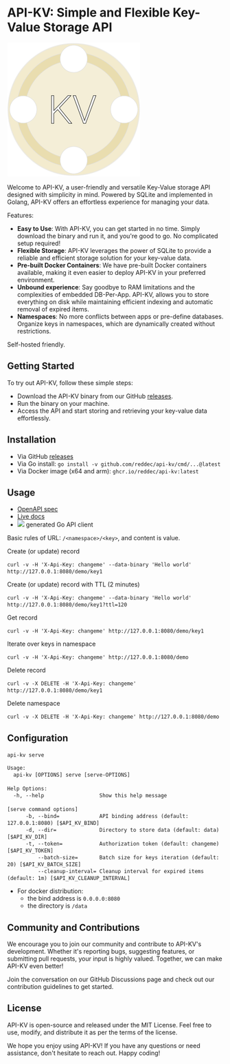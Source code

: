 # API-KV: Simple and Flexible Key-Value Storage API

![apikv-logo.png](_docs%2Fapikv-logo.png)

Welcome to API-KV, a user-friendly and versatile Key-Value storage API designed with simplicity in mind. Powered by
SQLite and implemented in Golang, API-KV offers an effortless experience for managing your data.

Features:

- **Easy to Use**: With API-KV, you can get started in no time. Simply download the binary and run it, and you're good
  to go. No complicated setup required!
- **Flexible Storage**: API-KV leverages the power of SQLite to provide a reliable and efficient storage solution for
  your key-value data.
- **Pre-built Docker Containers**: We have pre-built Docker containers available, making it even easier to deploy API-KV
  in your preferred environment.
- **Unbound experience**: Say goodbye to RAM limitations and the complexities of embedded DB-Per-App. API-KV, allows you
  to store everything on disk while maintaining efficient indexing and automatic removal of expired items.
- **Namespaces**: No more conflicts between apps or pre-define databases. Organize keys in namespaces, which are
  dynamically created without restrictions.

Self-hosted friendly.

## Getting Started

To try out API-KV, follow these simple steps:

- Download the API-KV binary from our GitHub [releases](https://github.com/reddec/api-kv/releases/latest).
- Run the binary on your machine.
- Access the API and start storing and retrieving your key-value data effortlessly.

## Installation

- Via GitHub [releases](https://github.com/reddec/api-kv/releases/latest)
- Via Go install: `go install -v github.com/reddec/api-kv/cmd/...@latest`
- Via Docker image (x64 and arm): `ghcr.io/reddec/api-kv:latest`

## Usage

- [OpenAPI spec](openapi.yaml)
- [Live docs](https://elements-demo.stoplight.io/?spec=https://raw.githubusercontent.com/reddec/api-kv/master/openapi.yaml)
- [![](https://godoc.org/github.com/reddec/api-kv/api/client?status.svg)](http://godoc.org/github.com/reddec/api-kv/api/client) generated Go API client


Basic rules of URL: `/<namespace>/<key>`, and content is value.

Create (or update) record

    curl -v -H 'X-Api-Key: changeme' --data-binary 'Hello world' http://127.0.0.1:8080/demo/key1

Create (or update) record with TTL (2 minutes)

    curl -v -H 'X-Api-Key: changeme' --data-binary 'Hello world' http://127.0.0.1:8080/demo/key1?ttl=120

Get record

    curl -v -H 'X-Api-Key: changeme' http://127.0.0.1:8080/demo/key1

Iterate over keys in namespace

    curl -v -H 'X-Api-Key: changeme' http://127.0.0.1:8080/demo

Delete record

    curl -v -X DELETE -H 'X-Api-Key: changeme' http://127.0.0.1:8080/demo/key1

Delete namespace

    curl -v -X DELETE -H 'X-Api-Key: changeme' http://127.0.0.1:8080/demo

## Configuration

`api-kv serve`

```
Usage:
  api-kv [OPTIONS] serve [serve-OPTIONS]

Help Options:
  -h, --help                  Show this help message

[serve command options]
      -b, --bind=             API binding address (default: 127.0.0.1:8080) [$API_KV_BIND]
      -d, --dir=              Directory to store data (default: data) [$API_KV_DIR]
      -t, --token=            Authorization token (default: changeme) [$API_KV_TOKEN]
          --batch-size=       Batch size for keys iteration (default: 20) [$API_KV_BATCH_SIZE]
          --cleanup-interval= Cleanup interval for expired items (default: 1m) [$API_KV_CLEANUP_INTERVAL]
```

- For docker distribution:
    - the bind address is `0.0.0.0:8080`
    - the directory is `/data`

## Community and Contributions

We encourage you to join our community and contribute to API-KV's development. Whether it's reporting bugs, suggesting
features, or submitting pull requests, your input is highly valued. Together, we can make API-KV even better!

Join the conversation on our GitHub Discussions page and check out our contribution guidelines to get started.

## License

API-KV is open-source and released under the MIT License. Feel free to use, modify, and distribute it as per the terms
of the license.

We hope you enjoy using API-KV! If you have any questions or need assistance, don't hesitate to reach out. Happy coding!
